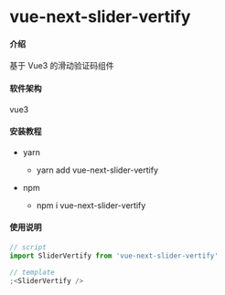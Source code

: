 # vue-next-slider-vertify

#### 介绍

基于 Vue3 的滑动验证码组件

#### 软件架构

vue3

#### 安装教程

- yarn

  - yarn add vue-next-slider-vertify

- npm
  - npm i vue-next-slider-vertify

#### 使用说明

```js
// script
import SliderVertify from 'vue-next-slider-vertify'

// template
;<SliderVertify />
```
